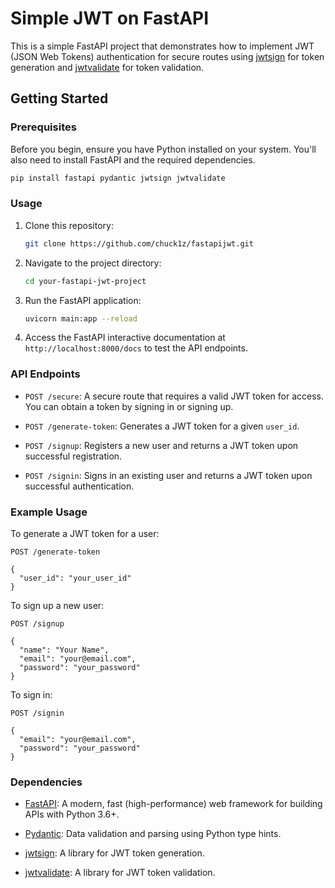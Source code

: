 # Simple JWT on FastAPI

This is a simple FastAPI project that demonstrates how to implement JWT (JSON Web Tokens) authentication for secure routes using [jwtsign](https://github.com/yourusername/jwtsign) for token generation and [jwtvalidate](https://github.com/yourusername/jwtvalidate) for token validation.

## Getting Started

### Prerequisites

Before you begin, ensure you have Python installed on your system. You'll also need to install FastAPI and the required dependencies.

```bash
pip install fastapi pydantic jwtsign jwtvalidate
```

### Usage

1. Clone this repository:

   ```bash
   git clone https://github.com/chuck1z/fastapijwt.git
   ```

2. Navigate to the project directory:

   ```bash
   cd your-fastapi-jwt-project
   ```

3. Run the FastAPI application:

   ```bash
   uvicorn main:app --reload
   ```

4. Access the FastAPI interactive documentation at `http://localhost:8000/docs` to test the API endpoints.

### API Endpoints

- `POST /secure`: A secure route that requires a valid JWT token for access. You can obtain a token by signing in or signing up.

- `POST /generate-token`: Generates a JWT token for a given `user_id`.

- `POST /signup`: Registers a new user and returns a JWT token upon successful registration.

- `POST /signin`: Signs in an existing user and returns a JWT token upon successful authentication.

### Example Usage

To generate a JWT token for a user:

```http
POST /generate-token

{
  "user_id": "your_user_id"
}
```

To sign up a new user:

```http
POST /signup

{
  "name": "Your Name",
  "email": "your@email.com",
  "password": "your_password"
}
```

To sign in:

```http
POST /signin

{
  "email": "your@email.com",
  "password": "your_password"
}
```

### Dependencies

- [FastAPI](https://fastapi.tiangolo.com/): A modern, fast (high-performance) web framework for building APIs with Python 3.6+.

- [Pydantic](https://pydantic-docs.helpmanual.io/): Data validation and parsing using Python type hints.

- [jwtsign](https://github.com/yourusername/jwtsign): A library for JWT token generation.

- [jwtvalidate](https://github.com/yourusername/jwtvalidate): A library for JWT token validation.
